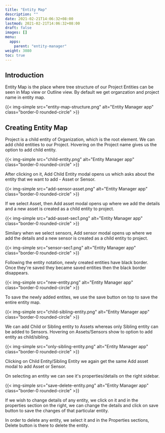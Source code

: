 ```yaml
---
title: "Entity Map"
description: ""
date: 2021-02-21T14:06:32+08:00
lastmod: 2021-02-21T14:06:32+08:00
draft: false
images: []
menu:
  apps:
    parent: "entity-manager"
weight: 3080
toc: true
---
```


## Introduction

Entity Map is the place where tree structure of our Project Entities can be seen in Map view or Outline view. By default we get organzation and project name in entity map.

{{< img-simple src="entity-map-structure.png" alt="Entity Manager app" class="border-0 rounded-circle" >}}

## Creating Entity Map

Project is a child entity of Organization, which is the root element. We can add child entities to our Project. Hovering on the Project name gives us the option to add child entity.

{{< img-simple src="child-entity.png" alt="Entity Manager app" class="border-0 rounded-circle" >}}

After clicking on it, Add Child Entity modal opens us which asks about the entity that we want to add - Asset or Sensor.

{{< img-simple src="add-sensor-asset.png" alt="Entity Manager app" class="border-0 rounded-circle" >}}

If we select Asset, then Add asset modal opens up where we add the details and a new asset is created as a child entity to project.

{{< img-simple src="add-asset-sec1.png" alt="Entity Manager app" class="border-0 rounded-circle" >}}

Similary when we select sensors, Add sensor modal opens up where we add the details and a new sensor is created as a child entity to project.

{{< img-simple src="sensor-sec1.png" alt="Entity Manager app" class="border-0 rounded-circle" >}}

Following the entity notation, newly created entities have black border. Once they're saved they became saved entities then the black border disappears.

{{< img-simple src="new-entity.png" alt="Entity Manager app" class="border-0 rounded-circle" >}}

To save the newly added entites, we use the save button on top to save the entire entity map.

{{< img-simple src="child-sibling-entity.png" alt="Entity Manager app" class="border-0 rounded-circle" >}}

We can add Child or Sibling entity to Assets whereas only Sibling entity can be added to Sensors. Hovering on Assets/Sensors show to option to add entity as child/sibling.

{{< img-simple src="only-sibling-entity.png" alt="Entity Manager app" class="border-0 rounded-circle" >}}

Clicking on Child Entity/Sibling Entity we again get the same Add asset modal to add Asset or Sensor.

On selecting an entity we can see it's properties/details on the right sidebar.

{{< img-simple src="save-delete-entity.png" alt="Entity Manager app" class="border-0 rounded-circle" >}}

If we wish to change details of any entity, we click on it and in the properties section on the right, we can change the details and click on save button to save the changes of that particular entity.

In order to delete any entity, we select it and in the Properties sections, Delete button is there to delete the entity.
